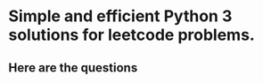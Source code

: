 <h1>
Simple and efficient Python 3 solutions for leetcode problems. 
</h1>

<h2>
  Here are the questions
  </h2>

